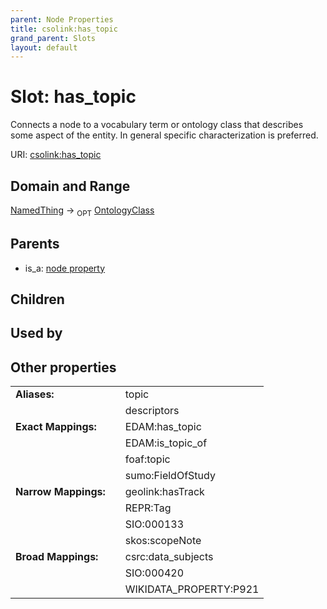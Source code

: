 ```yaml
---
parent: Node Properties
title: csolink:has_topic
grand_parent: Slots
layout: default
---
```


# Slot: has_topic


Connects a node to a vocabulary term or ontology class that describes some aspect of the entity. In general specific characterization is preferred.

URI: [csolink:has_topic](https://w3id.org/csolink/vocab/has_topic)

## Domain and Range

[NamedThing](NamedThing.md) ->  <sub>OPT</sub> [OntologyClass](OntologyClass.md)

## Parents

 *  is_a: [node property](node_property.md)

## Children


## Used by


## Other properties

|  |  |  |
| --- | --- | --- |
| **Aliases:** | | topic |
|  | | descriptors |
| **Exact Mappings:** | | EDAM:has_topic |
|  | | EDAM:is_topic_of |
|  | | foaf:topic |
|  | | sumo:FieldOfStudy |
| **Narrow Mappings:** | | geolink:hasTrack |
|  | | REPR:Tag |
|  | | SIO:000133 |
|  | | skos:scopeNote |
| **Broad Mappings:** | | csrc:data_subjects |
|  | | SIO:000420 |
|  | | WIKIDATA_PROPERTY:P921 |

